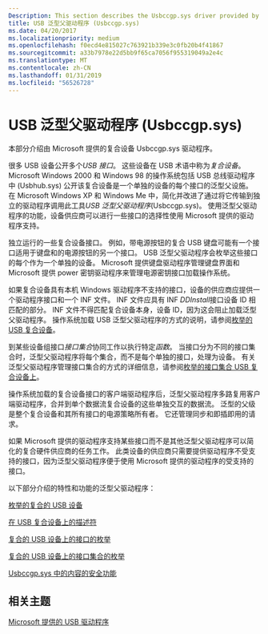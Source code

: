```yaml
---
Description: This section describes the Usbccgp.sys driver provided by Microsoft for composite devices.
title: USB 泛型父驱动程序 (Usbccgp.sys)
ms.date: 04/20/2017
ms.localizationpriority: medium
ms.openlocfilehash: f0ecd4e815027c763921b339e3c0fb20b4f41867
ms.sourcegitcommit: a33b7978e22d5bb9f65ca7056f955319049a2e4c
ms.translationtype: MT
ms.contentlocale: zh-CN
ms.lasthandoff: 01/31/2019
ms.locfileid: "56526728"
---
```

# <a name="usb-generic-parent-driver-usbccgpsys"></a>USB 泛型父驱动程序 (Usbccgp.sys)


本部分介绍由 Microsoft 提供的复合设备 Usbccgp.sys 驱动程序。

很多 USB 设备公开多个*USB 接口*。 这些设备在 USB 术语中称为*复合设备*。 Microsoft Windows 2000 和 Windows 98 的操作系统包括 USB 总线驱动程序中 (Usbhub.sys) 公开该复合设备是一个单独的设备的每个接口的泛型父设施。 在 Microsoft Windows XP 和 Windows Me 中，简化并改进了通过将它传输到独立的驱动程序调用此工具*USB 泛型父驱动程序*(Usbccgp.sys)。 使用泛型父驱动程序的功能，设备供应商可以进行一些接口的选择性使用 Microsoft 提供的驱动程序支持。

独立运行的一些复合设备接口。 例如，带电源按钮的复合 USB 键盘可能有一个接口适用于键盘和的电源按钮的另一个接口。 USB 泛型父驱动程序会枚举这些接口的每个作为一个单独的设备。 Microsoft 提供键盘驱动程序管理键盘界面和 Microsoft 提供 power 密钥驱动程序来管理电源密钥接口加载操作系统。

如果复合设备具有本机 Windows 驱动程序不支持的接口，设备的供应商应提供一个驱动程序接口和一个 INF 文件。 INF 文件应具有 INF *DDInstall*接口设备 ID 相匹配的部分。 INF 文件不得匹配复合设备本身，设备 ID，因为这会阻止加载泛型父驱动程序。 操作系统加载 USB 泛型父驱动程序的方式的说明，请参阅[枚举的 USB 复合设备](enumeration-of-the-composite-parent-device.md)。

到某些设备组接口*接口集合*协同工作以执行特定*函数*。 当接口分为不同的接口集合时，泛型父驱动程序将每个集合，而不是每个单独的接口，处理为设备。 有关泛型父驱动程序管理接口集合的方式的详细信息，请参阅[枚举的接口集合 USB 复合设备上](support-for-interface-collections.md)。

操作系统加载的复合设备接口的客户端驱动程序后，泛型父驱动程序多路复用客户端驱动程序，合并到单个数据流复合设备的这些单独交互的数据流。 泛型的父级是整个复合设备和其所有接口的电源策略所有者。 它还管理同步和即插即用的请求。

如果 Microsoft 提供的驱动程序支持某些接口而不是其他泛型父驱动程序可以简化的复合硬件供应商的任务工作。 此类设备的供应商只需要提供驱动程序不受支持的接口，因为泛型父驱动程序便于使用 Microsoft 提供的驱动程序的受支持的接口。

以下部分介绍的特性和功能的泛型父驱动程序：

[枚举的复合的 USB 设备](enumeration-of-the-composite-parent-device.md)

[在 USB 复合设备上的描述符](descriptors-on-composite-usb-devices.md)

[复合的 USB 设备上的接口的枚举](enumeration-of-interfaces-not-grouped-in-collections.md)

[复合的 USB 设备上的接口集合的枚举](support-for-interface-collections.md)

[Usbccgp.sys 中的内容的安全功能](content-security-features-in-the-composite-client-generic-parent-drive.md)

## <a name="related-topics"></a>相关主题
[Microsoft 提供的 USB 驱动程序](system-supplied-usb-drivers.md)  



